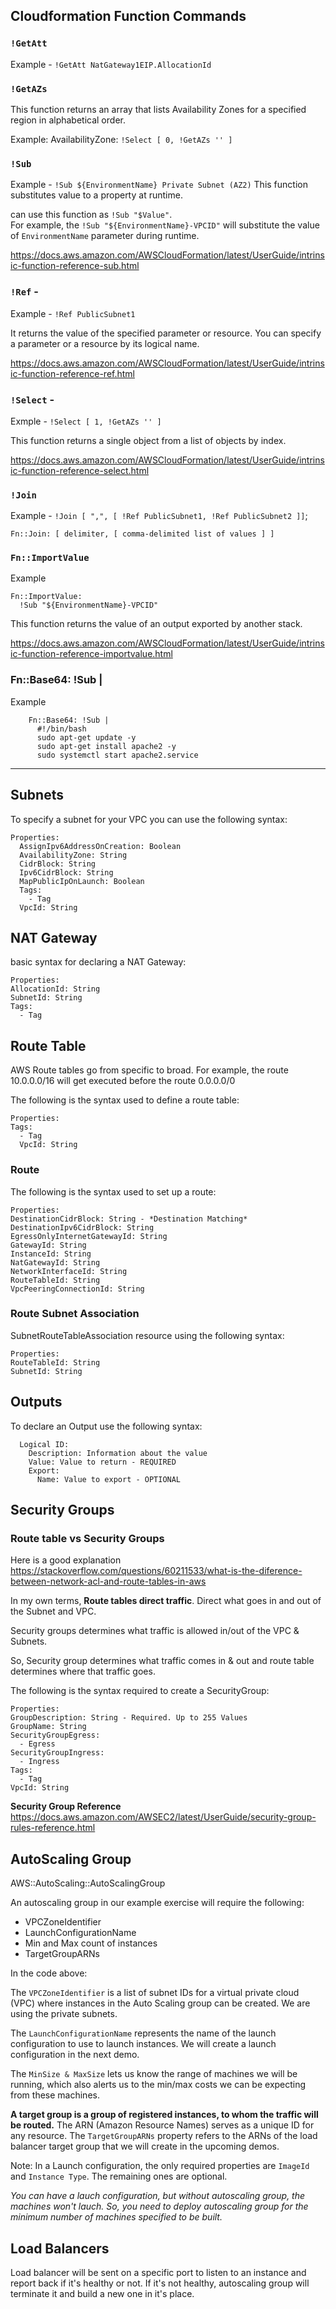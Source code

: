 ## Cloudformation Function Commands

### **`!GetAtt`**
Example - `!GetAtt NatGateway1EIP.AllocationId`

### **`!GetAZs`**
This function returns an array that lists Availability Zones for a specified region in alphabetical order.

Example: AvailabilityZone: `!Select [ 0, !GetAZs '' ]`

### **`!Sub `**
Example - `!Sub ${EnvironmentName} Private Subnet (AZ2)`
This function substitutes value to a property at runtime. 

can use this function as `!Sub "$Value"`. <br> For example, the `!Sub "${EnvironmentName}-VPCID"` will substitute the value of `EnvironmentName` parameter during runtime.

https://docs.aws.amazon.com/AWSCloudFormation/latest/UserGuide/intrinsic-function-reference-sub.html

### **`!Ref`** - 

Example - `!Ref PublicSubnet1`

It returns the value of the specified parameter or resource. You can specify a parameter or a resource by its logical name. 

https://docs.aws.amazon.com/AWSCloudFormation/latest/UserGuide/intrinsic-function-reference-ref.html

### **`!Select`** - 

Exmple - `!Select [ 1, !GetAZs '' ]`

This function returns a single object from a list of objects by index.

https://docs.aws.amazon.com/AWSCloudFormation/latest/UserGuide/intrinsic-function-reference-select.html

### **`!Join`**

Example -  `!Join [ ",", [ !Ref PublicSubnet1, !Ref PublicSubnet2 ]]`; 

`Fn::Join: [ delimiter, [ comma-delimited list of values ] ]`

### **`Fn::ImportValue`**

Example
```
Fn::ImportValue:
  !Sub "${EnvironmentName}-VPCID"
```

This function returns the value of an output exported by another stack. 

https://docs.aws.amazon.com/AWSCloudFormation/latest/UserGuide/intrinsic-function-reference-importvalue.html


### **Fn::Base64: !Sub |**

Example

        Fn::Base64: !Sub |
          #!/bin/bash
          sudo apt-get update -y
          sudo apt-get install apache2 -y
          sudo systemctl start apache2.service   

-----------------------------------------------------------------------------------
## Subnets

To specify a subnet for your VPC you can use the following syntax: 


```Type: AWS::EC2::Subnet
Properties: 
  AssignIpv6AddressOnCreation: Boolean
  AvailabilityZone: String
  CidrBlock: String
  Ipv6CidrBlock: String
  MapPublicIpOnLaunch: Boolean
  Tags: 
    - Tag
  VpcId: String
  ```

## NAT Gateway

basic syntax for declaring a NAT Gateway:

```Type: AWS::EC2::NatGateway
Properties: 
AllocationId: String
SubnetId: String
Tags: 
  - Tag
  ```

## Route Table

AWS Route tables go from specific to broad. For example, the route 10.0.0.0/16 will get executed before the route 0.0.0.0/0

The following is the syntax used to define a route table:

```Type: AWS::EC2::RouteTable
Properties: 
Tags: 
  - Tag
  VpcId: String
```
### Route

The following is the syntax used to set up a route:

```Type: AWS::EC2::Route
Properties: 
DestinationCidrBlock: String - *Destination Matching*
DestinationIpv6CidrBlock: String
EgressOnlyInternetGatewayId: String
GatewayId: String
InstanceId: String
NatGatewayId: String
NetworkInterfaceId: String
RouteTableId: String
VpcPeeringConnectionId: String
```

### Route Subnet Association

SubnetRouteTableAssociation resource using the following syntax:

```Type: AWS::EC2::SubnetRouteTableAssociation
Properties: 
RouteTableId: String
SubnetId: String
```

## Outputs

To declare an Output use the following syntax:

```Outputs:
  Logical ID:
    Description: Information about the value
    Value: Value to return - REQUIRED
    Export:
      Name: Value to export - OPTIONAL
```

## Security Groups

### Route table vs Security Groups

Here is a good explanation https://stackoverflow.com/questions/60211533/what-is-the-diference-between-network-acl-and-route-tables-in-aws

In my own terms, **Route tables direct traffic**. Direct what goes in and out of the Subnet and VPC. 

Security groups determines what traffic is allowed in/out of the VPC & Subnets. 

So, Security group determines what traffic comes in & out and route table determines where that traffic goes. 

The following is the syntax required to create a SecurityGroup:

```Type: AWS::EC2::SecurityGroup
Properties: 
GroupDescription: String - Required. Up to 255 Values
GroupName: String
SecurityGroupEgress: 
  - Egress
SecurityGroupIngress: 
  - Ingress
Tags: 
  - Tag
VpcId: String
```

**Security Group Reference** https://docs.aws.amazon.com/AWSEC2/latest/UserGuide/security-group-rules-reference.html

## AutoScaling Group

AWS::AutoScaling::AutoScalingGroup

An autoscaling group in our example exercise will require the following:

* VPCZoneIdentifier
* LaunchConfigurationName
* Min and Max count of instances
* TargetGroupARNs


In the code above:

The `VPCZoneIdentifier` is a list of subnet IDs for a virtual private cloud (VPC) where instances in the Auto Scaling group can be created. We are using the private subnets.

The `LaunchConfigurationName` represents the name of the launch configuration to use to launch instances. We will create a launch configuration in the next demo.

The `MinSize & MaxSize` lets us know the range of machines we will be running, which also alerts us to the min/max costs we can be expecting from these machines.

**A target group is a group of registered instances, to whom the traffic will be routed.** The ARN (Amazon Resource Names) serves as a unique ID for any resource. The `TargetGroupARNs` property refers to the ARNs of the load balancer target group that we will create in the upcoming demos.

Note: In a Launch configuration, the only required properties are `ImageId` and `Instance Type`. The remaining ones are optional.


*You can have a lauch configuration, but without autoscaling group, the machines won't lauch. So, you need to deploy autoscaling group for the minimum number of machines specified to be built.*

## Load Balancers
Load balancer will be sent on a specific port to listen to an instance and report back if it's healthy or not. If it's not healthy, autoscaling group will terminate it and build a new one in it's place. 

